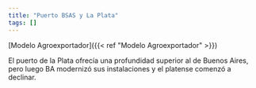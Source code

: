 ```yaml
---
title: "Puerto BSAS y La Plata"
tags: []
---
```

[Modelo Agroexportador]({{< ref "Modelo Agroexportador" >}})

El puerto de la Plata ofrecía una profundidad superior al de Buenos Aires, pero luego BA modernizó sus instalaciones y el platense comenzó a declinar.